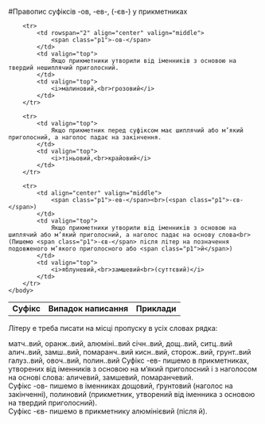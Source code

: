 #Правопис суфiксiв -ов, -ев-, (-єв-) у прикметниках


<table style="width: 85%;" align="center">
    <body>
        <tr>
            <td align="center" valign="top">
                <b>Суфiкс</b>
            </td>  
            <td align="center" valign="top">
                <b>Випадок написання</b>
            </td>
            <td align="center" valign="top">
                <b>Приклади</b>
            </td>                     
        </tr>

        <tr>
            <td rowspan="2" align="center" valign="middle">
                <span class="p1">-ов-</span>
            </td>  
            <td valign="top">
                Якщо прикметники утворили вiд iменникiв з основою на твердий нешиплячий приголосний.
            </td>
            <td valign="top">
                <i>малиновий,<br>грозовий</i>
            </td>                     
        </tr>

        <tr> 
            <td valign="top">
                Якщо прикметник перед суфiксом має шиплячий або м’який приголосний, а наголос падає на закiнчення.
            </td>
            <td valign="top">
                <i>тiньовий,<br>крайовий</i>
            </td>                     
        </tr>

        <tr>
            <td align="center" valign="middle">
                <span class="p1">-ев-</span><br>(<span class="p1">-єв-</span>)
            </td>  
            <td valign="top">
                Якщо прикметники утворили вiд iменникiв з основою на шиплячий або м’який приголосний, а наголос падає на основу слова<br>(Пишемо <span class="p1">-єв-</span> пiсля лiтер на позначення подовженого м’якого приголосного або <span class="p1">й</span>)
            </td>
            <td valign="top">
                <i>яблуневий,<br>зaмшевий<br>(суттєвий)</i>
            </td>                     
        </tr>
    </body>
</table>

<quiz> 
    <question>
       <p>Літеру <span class="p1">е</span> треба писати на місці пропуску в усіх словах рядка:</p>
           <answer>матч..вий, оранж..вий, алюміні..вий</answer>
           <answer>січн..вий, дощ..вий, ситц..вий</answer>
           <answer correct>алич..вий, замш..вий, помаранч..вий</answer>
           <answer>кисн..вий, сторож..вий, грунт..вий</answer>
<answer>галуз..вий, овоч..вий, полин..вий</answer>
      <explanation>
Суфікс <span class="p1">-ев-</span> пишемо в прикметниках, утворених від іменників з основою на м’який приголосний і з наголосом на основі слова: аличевий, замшевий, помаранчевий.<br>
Суфікс <span class="p1">-ов-</span> пишемо в іменниках дощовий, ґрунтовий (наголос на закінченні), полиновий (прикметник, утворений від іменника з основою на твердий приголосний).<br>
Суфікс <span class="p1">-єв-</span> пишемо в прикметнику алюмінієвий (після <span class="p1">й</span>). </explanation>
    </question>
</quiz> 
